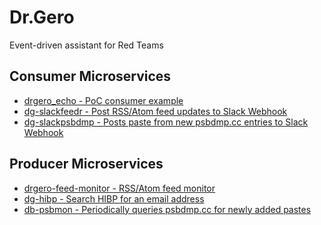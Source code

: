 # Dr.Gero
Event-driven assistant for Red Teams

## Consumer Microservices
- [drgero_echo - PoC consumer example](https://github.com/n0ncetonic/drgero_echo)
- [dg-slackfeedr - Post RSS/Atom feed updates to Slack Webhook](https://github.com/n0ncetonic/dg-slackfeedr)
- [dg-slackpsbdmp - Posts paste from new psbdmp.cc entries to Slack Webhook](https://github.com/BlacksunLabs/dg-slackpsbdmp)

## Producer Microservices
- [drgero-feed-monitor - RSS/Atom feed monitor](https://github.com/n0ncetonic/drgero-feed-monitor)
- [dg-hibp - Search HIBP for an email address](https://github.com/BlacksunLabs/dg-hibp)
- [db-psbmon - 
Periodically queries psbdmp.cc for newly added pastes](https://github.com/BlacksunLabs/dg-psbmon)

